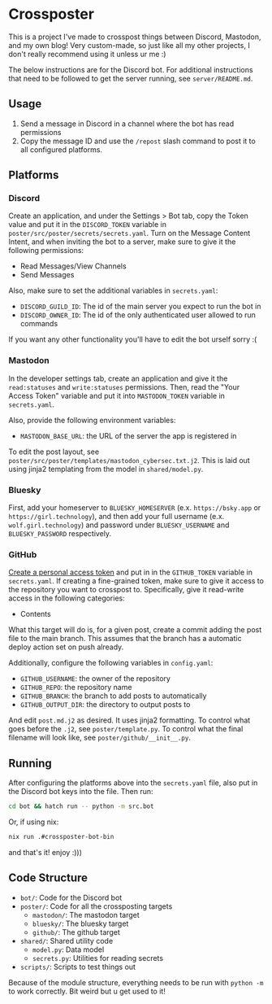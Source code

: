 # Crossposter

This is a project I've made to crosspost things between Discord, Mastodon, and
my own blog! Very custom-made, so just like all my other projects, I don't
really recommend using it unless ur me :)

The below instructions are for the Discord bot. For additional instructions
that need to be followed to get the server running, see `server/README.md`.

## Usage

1. Send a message in Discord in a channel where the bot has read permissions
2. Copy the message ID and use the `/repost` slash command to post it to all
   configured platforms.

## Platforms

### Discord

Create an application, and under the Settings > Bot tab, copy the Token value
and put it in the `DISCORD_TOKEN` variable in
`poster/src/poster/secrets/secrets.yaml`. Turn on the Message Content Intent,
and when inviting the bot to a server, make sure to give it the following
permissions:

- Read Messages/View Channels
- Send Messages

Also, make sure to set the additional variables in `secrets.yaml`:

- `DISCORD_GUILD_ID`: The id of the main server you expect to run the bot in
- `DISCORD_OWNER_ID`: The id of the only authenticated user allowed to run
  commands

If you want any other functionality you'll have to edit the bot urself sorry :(

### Mastodon

In the developer settings tab, create an application and give it the
`read:statuses` and `write:statuses` permissions. Then, read the "Your Access
Token" variable and put it into `MASTODON_TOKEN` variable in `secrets.yaml`.

Also, provide the following environment variables:

- `MASTODON_BASE_URL`: the URL of the server the app is registered in

To edit the post layout, see
`poster/src/poster/templates/mastodon_cybersec.txt.j2`. This is laid out using
jinja2 templating from the model in `shared/model.py`.

### Bluesky

First, add your homeserver to `BLUESKY_HOMESERVER` (e.x. `https://bsky.app` or
`https://girl.technology`), and then add your full username (e.x.
`wolf.girl.technology`) and password under `BLUESKY_USERNAME` and
`BLUESKY_PASSWORD` respectively.

### GitHub

[Create a personal access token](https://docs.github.com/en/authentication/keeping-your-account-and-data-secure/managing-your-personal-access-tokens)
and put in in the `GITHUB_TOKEN` variable in `secrets.yaml`. If creating a
fine-grained token, make sure to give it access to the repository you want to
crosspost to. Specifically, give it read-write access in the following
categories:

- Contents

What this target will do is, for a given post, create a commit adding the post
file to the main branch. This assumes that the branch has a automatic deploy
action set on push already.

Additionally, configure the following variables in `config.yaml`:

- `GITHUB_USERNAME`: the owner of the repository
- `GITHUB_REPO`: the repository name
- `GITHUB_BRANCH`: the branch to add posts to automatically
- `GITHUB_OUTPUT_DIR`: the directory to output posts to

And edit `post.md.j2` as desired. It uses jinja2 formatting. To
control what goes before the `.j2`, see `poster/template.py`. To control
what the final filename will look like, see `poster/github/__init__.py`.

## Running

After configuring the platforms above into the `secrets.yaml` file, also put in
the Discord bot keys into the file. Then run:

```bash
cd bot && hatch run -- python -m src.bot
```

Or, if using nix:

```bash
nix run .#crossposter-bot-bin
```

and that's it! enjoy :)))

## Code Structure

- `bot/`: Code for the Discord bot
- `poster/`: Code for all the crossposting targets
  - `mastodon/`: The mastodon target
  - `bluesky/`: The bluesky target
  - `github/`: The github target
- `shared/`: Shared utility code
  - `model.py`: Data model
  - `secrets.py`: Utilities for reading secrets
- `scripts/`: Scripts to test things out

Because of the module structure, everything needs to be run with `python -m` to
work correctly. Bit weird but u get used to it!
